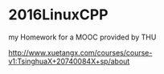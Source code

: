 # 2016LinuxCPP
my Homework for a MOOC provided by THU

http://www.xuetangx.com/courses/course-v1:TsinghuaX+20740084X+sp/about
